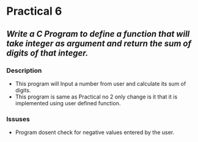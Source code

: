# Practical 6
## _Write a C Program to define a function that will take integer as argument and return the sum of digits of that integer._

### Description
- This program will Input a number from user and calculate its sum of digits.
- This program is same as Practical no 2 only change is it that it is implemented using user defined function. 
### Issuses
- Program dosent check for negative values entered by the user.
